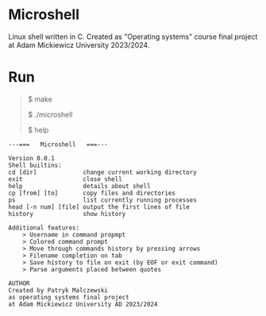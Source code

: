 # Microshell
Linux shell written in C. Created as "Operating systems" course final project at Adam Mickiewicz University 2023/2024.
# Run
> $ make
>
> $ ./microshell
> 
> $ help
```
---===   Microshell   ===---

Version 0.0.1
Shell builtins: 
cd [dir]             change current working directory
exit                 close shell
help                 details about shell
cp [from] [to]       copy files and directories
ps                   list currently running processes
head [-n num] [file] output the first lines of file
history              show history

Additional features:
	> Username in command propmpt
	> Colored command prompt
	> Move through commands history by pressing arrows
	> Filename completion on tab
	> Save history to file on exit (by EOF or exit command)
	> Parse arguments placed between quotes

AUTHOR
Created by Patryk Malczewski
as operating systems final project 
at Adam Mickiewicz University AD 2023/2024
```
